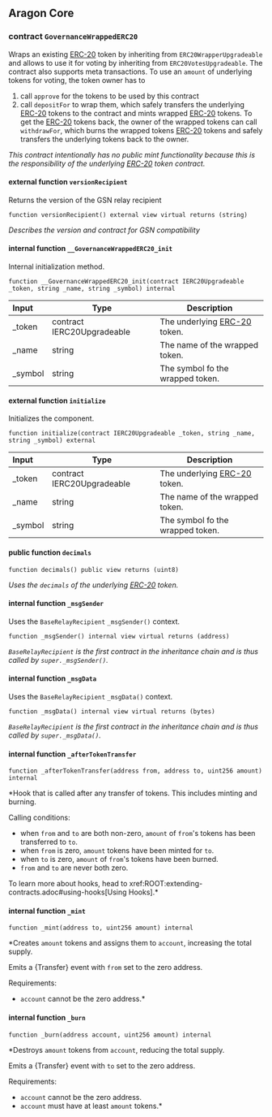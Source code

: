 ## Aragon Core

###  contract `GovernanceWrappedERC20`

Wraps an existing [ERC-20](https://eips.ethereum.org/EIPS/eip-20) token by inheriting from `ERC20WrapperUpgradeable` and allows to use it for voting by inheriting from `ERC20VotesUpgradeable`.
The contract also supports meta transactions. To use an `amount` of underlying tokens for voting, the token owner has to
1. call `approve` for the tokens to be used by this contract
2. call `depositFor` to wrap them, which safely transfers the underlying [ERC-20](https://eips.ethereum.org/EIPS/eip-20) tokens to the contract and mints wrapped [ERC-20](https://eips.ethereum.org/EIPS/eip-20) tokens.
To get the [ERC-20](https://eips.ethereum.org/EIPS/eip-20) tokens back, the owner of the wrapped tokens can call `withdrawFor`, which  burns the wrapped tokens [ERC-20](https://eips.ethereum.org/EIPS/eip-20) tokens and safely transfers the underlying tokens back to the owner.

*This contract intentionally has no public mint functionality because this is the responsibility of the underlying [ERC-20](https://eips.ethereum.org/EIPS/eip-20) token contract.*

#### external function `versionRecipient`

Returns the version of the GSN relay recipient

```solidity
function versionRecipient() external view virtual returns (string) 
```

*Describes the version and contract for GSN compatibility*

#### internal function `__GovernanceWrappedERC20_init`

Internal initialization method.

```solidity
function __GovernanceWrappedERC20_init(contract IERC20Upgradeable _token, string _name, string _symbol) internal 
```

| Input | Type | Description |
|:----- | ---- | ----------- |
| _token | contract IERC20Upgradeable | The underlying [ERC-20](https://eips.ethereum.org/EIPS/eip-20) token. |
| _name | string | The name of the wrapped token. |
| _symbol | string | The symbol fo the wrapped token. |

#### external function `initialize`

Initializes the component.

```solidity
function initialize(contract IERC20Upgradeable _token, string _name, string _symbol) external 
```

| Input | Type | Description |
|:----- | ---- | ----------- |
| _token | contract IERC20Upgradeable | The underlying [ERC-20](https://eips.ethereum.org/EIPS/eip-20) token. |
| _name | string | The name of the wrapped token. |
| _symbol | string | The symbol fo the wrapped token. |

#### public function `decimals`

```solidity
function decimals() public view returns (uint8) 
```

*Uses the `decimals` of the underlying [ERC-20](https://eips.ethereum.org/EIPS/eip-20) token.*

#### internal function `_msgSender`

Uses the `BaseRelayRecipient` `_msgSender()` context.

```solidity
function _msgSender() internal view virtual returns (address) 
```

*`BaseRelayRecipient` is the first contract in the inheritance chain and is thus called by `super._msgSender()`.*

#### internal function `_msgData`

Uses the `BaseRelayRecipient` `_msgData()` context.

```solidity
function _msgData() internal view virtual returns (bytes) 
```

*`BaseRelayRecipient` is the first contract in the inheritance chain and is thus called by `super._msgData()`.*

#### internal function `_afterTokenTransfer`

```solidity
function _afterTokenTransfer(address from, address to, uint256 amount) internal 
```

*Hook that is called after any transfer of tokens. This includes
minting and burning.

Calling conditions:

- when `from` and `to` are both non-zero, `amount` of ``from``'s tokens
has been transferred to `to`.
- when `from` is zero, `amount` tokens have been minted for `to`.
- when `to` is zero, `amount` of ``from``'s tokens have been burned.
- `from` and `to` are never both zero.

To learn more about hooks, head to xref:ROOT:extending-contracts.adoc#using-hooks[Using Hooks].*

#### internal function `_mint`

```solidity
function _mint(address to, uint256 amount) internal 
```

*Creates `amount` tokens and assigns them to `account`, increasing
the total supply.

Emits a {Transfer} event with `from` set to the zero address.

Requirements:

- `account` cannot be the zero address.*

#### internal function `_burn`

```solidity
function _burn(address account, uint256 amount) internal 
```

*Destroys `amount` tokens from `account`, reducing the
total supply.

Emits a {Transfer} event with `to` set to the zero address.

Requirements:

- `account` cannot be the zero address.
- `account` must have at least `amount` tokens.*

